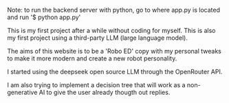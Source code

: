 Note: to run the backend server with python, go to where app.py is located and run '$ python app.py'

This is my first project after a while without coding for myself. This is also my first project using a third-party LLM (large language model).

The aims of this website is to be a 'Robo ED' copy with my personal tweaks to make it more modern and create a new robot personality.

I started using the deepseek open source LLM through the OpenRouter API.

I am also trying to implement a decision tree that will work as a non-generative AI to give the user already thougth out replies. 